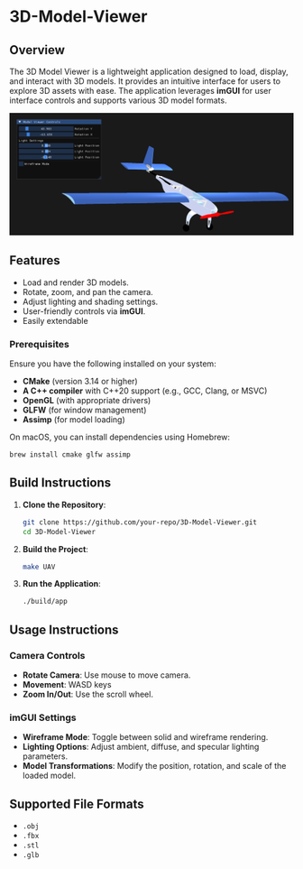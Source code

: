 # 3D-Model-Viewer

## Overview
The 3D Model Viewer is a lightweight application designed to load, display, and interact with 3D models. It provides an intuitive interface for users to explore 3D assets with ease. The application leverages **imGUI** for user interface controls and supports various 3D model formats.

![Image of Plane](./docs/Plane.png)

## Features
- Load and render 3D models.
- Rotate, zoom, and pan the camera.
- Adjust lighting and shading settings.
- User-friendly controls via **imGUI**.
- Easily extendable

### Prerequisites
Ensure you have the following installed on your system:
- **CMake** (version 3.14 or higher)
- **A C++ compiler** with C++20 support (e.g., GCC, Clang, or MSVC)
- **OpenGL** (with appropriate drivers)
- **GLFW** (for window management)
- **Assimp** (for model loading)

On macOS, you can install dependencies using Homebrew:
```bash
brew install cmake glfw assimp
```

## Build Instructions
1. **Clone the Repository**:
    ```bash
    git clone https://github.com/your-repo/3D-Model-Viewer.git
    cd 3D-Model-Viewer
    ```

2. **Build the Project**:
    ```bash
    make UAV
    ```

3. **Run the Application**:
    ```bash
    ./build/app
    ```

## Usage Instructions
### Camera Controls
- **Rotate Camera**: Use mouse to move camera.
- **Movement**: WASD keys
- **Zoom In/Out**: Use the scroll wheel.

### imGUI Settings
- **Wireframe Mode**: Toggle between solid and wireframe rendering.
- **Lighting Options**: Adjust ambient, diffuse, and specular lighting parameters.
- **Model Transformations**: Modify the position, rotation, and scale of the loaded model.

## Supported File Formats
- `.obj`
- `.fbx`
- `.stl`
- `.glb`
